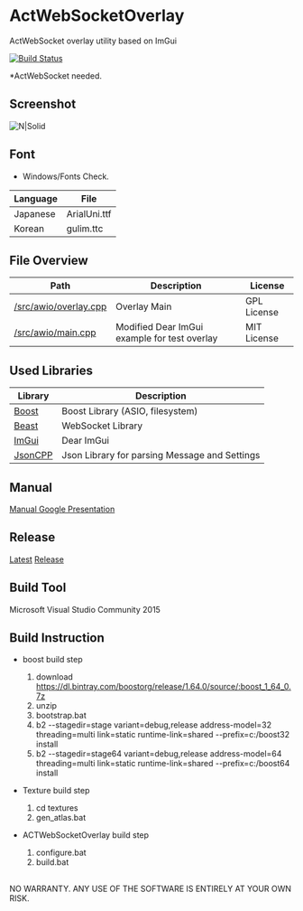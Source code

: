# ActWebSocketOverlay
ActWebSocket overlay utility based on ImGui

[![Build Status](https://jenkins.zcube.kr/buildStatus/icon?job=ACTWebSocketOverlay)](https://jenkins.zcube.kr/job/ACTWebSocketOverlay/)

*ActWebSocket needed.

## Screenshot
![N|Solid](https://raw.githubusercontent.com/ZCube/ACTWebSocketOverlay/master/screenshot.png)

## Font
* Windows/Fonts Check.

Language | File
-------- | ----
Japanese | ArialUni.ttf
Korean | gulim.ttc

## File Overview
Path | Description | License 
---- | ----------- | -------
[/src/awio/overlay.cpp](/src/awio/overlay.cpp) | Overlay Main | GPL License
[/src/awio/main.cpp](/src/awio/main.cpp) | Modified Dear ImGui example for test overlay | MIT License

## Used Libraries
Library | Description
------- | -----------
[Boost](https://boost.org) | Boost Library (ASIO, filesystem)
[Beast](https://github.com/vinniefalco/Beast) | WebSocket Library
[ImGui](https://github.com/ocornut/imgui) | Dear ImGui 
[JsonCPP](https://github.com/open-source-parsers/jsoncpp) | Json Library for parsing Message and Settings

## Manual
[Manual Google Presentation](https://docs.google.com/presentation/d/19uWnxraScX6bXAaX3My4YcTMnHZPDmXxNpg8QXjCeDY/pub?start=false&loop=false&delayms=3000)

## Release
[Latest](https://www.dropbox.com/s/rcypgitu9icz7kp/ACTWebSocketOverlay_latest.zip?dl=1)
[Release](https://github.com/ZCube/ActWebSocketOverlay/releases)

## Build Tool
Microsoft Visual Studio Community 2015

## Build Instruction
* boost build step
    1. download https://dl.bintray.com/boostorg/release/1.64.0/source/:boost_1_64_0.7z
    2. unzip
    3. bootstrap.bat
    4. b2 --stagedir=stage   variant=debug,release address-model=32 threading=multi link=static runtime-link=shared --prefix=c:/boost32 install
    5. b2 --stagedir=stage64 variant=debug,release address-model=64 threading=multi link=static runtime-link=shared --prefix=c:/boost64 install

* Texture build step
    1. cd textures
    2. gen_atlas.bat
    
* ACTWebSocketOverlay build step
    1. configure.bat
    2. build.bat

##

NO WARRANTY. ANY USE OF THE SOFTWARE IS ENTIRELY AT YOUR OWN RISK.

